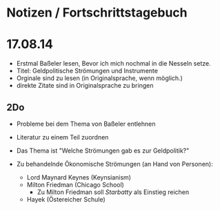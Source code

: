 # Notizen / Fortschrittstagebuch

# 17.08.14

- Erstmal Baßeler lesen, Bevor ich mich nochmal in die Nesseln setze.
- Titel: Geldpolitische Strömungen und Instrumente
- Orginale sind zu lesen (in Originalsprache, wenn möglich.)
- direkte Zitate sind in Originalsprache zu bringen

## 2Do
- Probleme bei dem Thema von Baßeler entlehnen
- Literatur zu einem Teil zuordnen
- Das Thema ist "Welche Strömungen gab es zur Geldpolitik?"

- Zu behandelnde Ökonomische Strömungen (an Hand von Personen):
  + Lord Maynard Keynes (Keynsianism)
  + Milton Friedman (Chicago School)
      * Zu Milton Friedman soll *Starbatty* als Einstieg reichen
  + Hayek (Östereicher Schule)
